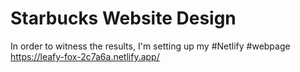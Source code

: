 # Starbucks Website Design
In order to witness the results, I'm setting up my #Netlify #webpage https://leafy-fox-2c7a6a.netlify.app/
